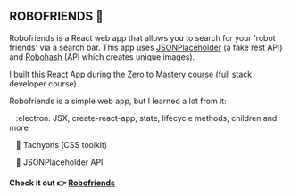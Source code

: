 
## ROBOFRIENDS :robot: 

Robofriends is a React web app that allows you to search for your 'robot friends' via a search bar. This app uses [JSONPlaceholder] (a fake rest API) and [Robohash] (API which creates unique images).

I built this React App during the [Zero to Mastery] course (full stack developer course).

Robofriends is a simple web app, but I learned a lot from it:

&nbsp;&nbsp;&nbsp;:electron: JSX, create-react-app, state, lifecycle methods, children and more

&nbsp;&nbsp;&nbsp;:nail_care: Tachyons (CSS toolkit)

&nbsp;&nbsp;&nbsp;:wrench: JSONPlaceholder API

#### Check it out :point_right: [Robofriends]

[Zero to Mastery]: https://academy.zerotomastery.io/p/complete-web-developer-zero-to-mastery
[JSONPlaceholder]: https://jsonplaceholder.typicode.com/
[Robohash]: https://robohash.org/
[Robofriends]: https://unizef.github.io/robofriends/

